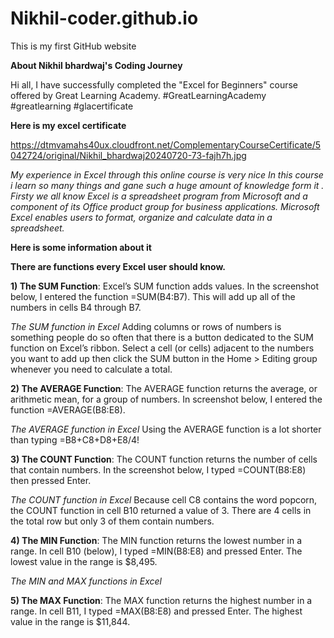 # Nikhil-coder.github.io
This is my first GitHub website 

**About  Nikhil bhardwaj's Coding Journey**

Hi all, 
I have successfully completed the "Excel for Beginners" course offered by Great Learning Academy. 
 #GreatLearningAcademy #greatlearning #glacertificate
 
**Here is my excel certificate**

https://dtmvamahs40ux.cloudfront.net/ComplementaryCourseCertificate/5042724/original/Nikhil_bhardwaj20240720-73-fajh7h.jpg

_My experience in Excel through 
this online course is very nice 
In this course i learn so many 
things and gane such a huge amount 
of knowledge form it . Firsty 
we all know Excel is a spreadsheet program from Microsoft and a component of its Office product group for business applications. Microsoft Excel enables users to format, organize and calculate data in a spreadsheet._

**Here is some information about it**

**There are functions every Excel user should know.**

**1) The SUM Function**:
Excel’s SUM function adds values. In the screenshot below, I entered the function =SUM(B4:B7). This will add up all of the numbers in cells B4 through B7.

*The SUM function in Excel*
Adding columns or rows of numbers is something people do so often that there is a button dedicated to the SUM function on Excel’s ribbon. Select a cell (or cells) adjacent to the numbers you want to add up then click the SUM button in the Home > Editing group whenever you need to calculate a total.

**2) The AVERAGE Function**:
The AVERAGE function returns the average, or arithmetic mean, for a group of numbers. In screenshot below, I entered the function =AVERAGE(B8:E8).

*The AVERAGE function in Excel*
Using the AVERAGE function is a lot shorter than typing =B8+C8+D8+E8/4!

**3) The COUNT Function**:
The COUNT function returns the number of cells that contain numbers. In the screenshot below, I typed =COUNT(B8:E8) then pressed Enter.

*The COUNT function in Excel*
Because cell C8 contains the word popcorn, the COUNT function in cell B10 returned a value of 3. There are 4 cells in the total row but only 3 of them contain numbers.

**4) The MIN Function**:
The MIN function returns the lowest number in a range. In cell B10 (below), I typed =MIN(B8:E8) and pressed Enter. The lowest value in the range is $8,495.

*The MIN and MAX functions in Excel*

**5) The MAX Function**:
The MAX function returns the highest number in a range. In cell B11, I typed =MAX(B8:E8) and pressed Enter. The highest value in the range is $11,844.
